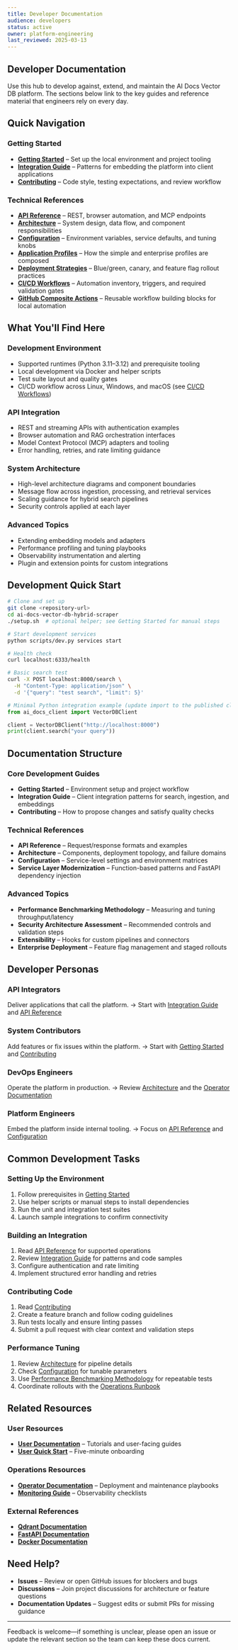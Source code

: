 ```yaml
---
title: Developer Documentation
audience: developers
status: active
owner: platform-engineering
last_reviewed: 2025-03-13
---
```


## Developer Documentation

Use this hub to develop against, extend, and maintain the AI Docs Vector DB platform. The
sections below link to the key guides and reference material that engineers rely on every day.

## Quick Navigation

### Getting Started

- **[Getting Started](./getting-started.md)** – Set up the local environment and project tooling
- **[Integration Guide](./integration-guide.md)** – Patterns for embedding the platform into client
  applications
- **[Contributing](./contributing.md)** – Code style, testing expectations, and review workflow

### Technical References

- **[API Reference](./api-reference.md)** – REST, browser automation, and MCP endpoints
- **[Architecture](./architecture.md)** – System design, data flow, and component responsibilities
- **[Configuration](./configuration.md)** – Environment variables, service defaults, and tuning knobs
- **[Application Profiles](./app-profiles.md)** – How the simple and enterprise profiles are composed
- **[Deployment Strategies](./deployment-strategies.md)** – Blue/green, canary, and feature flag rollout
  practices
- **[CI/CD Workflows](./ci-cd.md)** – Automation inventory, triggers, and required validation gates
- **[GitHub Composite Actions](./github-actions.md)** – Reusable workflow building blocks for local automation

## What You'll Find Here

### Development Environment

- Supported runtimes (Python 3.11–3.12) and prerequisite tooling
- Local development via Docker and helper scripts
- Test suite layout and quality gates
- CI/CD workflow across Linux, Windows, and macOS (see [CI/CD Workflows](./ci-cd.md))

### API Integration

- REST and streaming APIs with authentication examples
- Browser automation and RAG orchestration interfaces
- Model Context Protocol (MCP) adapters and tooling
- Error handling, retries, and rate limiting guidance

### System Architecture

- High-level architecture diagrams and component boundaries
- Message flow across ingestion, processing, and retrieval services
- Scaling guidance for hybrid search pipelines
- Security controls applied at each layer

### Advanced Topics

- Extending embedding models and adapters
- Performance profiling and tuning playbooks
- Observability instrumentation and alerting
- Plugin and extension points for custom integrations

## Development Quick Start

```bash
# Clone and set up
git clone <repository-url>
cd ai-docs-vector-db-hybrid-scraper
./setup.sh  # optional helper; see Getting Started for manual steps

# Start development services
python scripts/dev.py services start
```

```bash
# Health check
curl localhost:6333/health

# Basic search test
curl -X POST localhost:8000/search \
  -H "Content-Type: application/json" \
  -d '{"query": "test search", "limit": 5}'
```

```python
# Minimal Python integration example (update import to the published client package)
from ai_docs_client import VectorDBClient

client = VectorDBClient("http://localhost:8000")
print(client.search("your query"))
```

## Documentation Structure

### Core Development Guides

- **Getting Started** – Environment setup and project workflow
- **Integration Guide** – Client integration patterns for search, ingestion, and embeddings
- **Contributing** – How to propose changes and satisfy quality checks

### Technical References

- **API Reference** – Request/response formats and examples
- **Architecture** – Components, deployment topology, and failure domains
- **Configuration** – Service-level settings and environment matrices
- **Service Layer Modernization** – Function-based patterns and FastAPI dependency injection

### Advanced Topics

- **Performance Benchmarking Methodology** – Measuring and tuning throughput/latency
- **Security Architecture Assessment** – Recommended controls and validation steps
- **Extensibility** – Hooks for custom pipelines and connectors
- **Enterprise Deployment** – Feature flag management and staged rollouts

## Developer Personas

### API Integrators

Deliver applications that call the platform.
→ Start with [Integration Guide](./integration-guide.md) and [API Reference](./api-reference.md)

### System Contributors

Add features or fix issues within the platform.
→ Start with [Getting Started](./getting-started.md) and [Contributing](./contributing.md)

### DevOps Engineers

Operate the platform in production.
→ Review [Architecture](./architecture.md) and the [Operator Documentation](../operators/index.md)

### Platform Engineers

Embed the platform inside internal tooling.
→ Focus on [API Reference](./api-reference.md) and [Configuration](./configuration.md)

## Common Development Tasks

### Setting Up the Environment

1. Follow prerequisites in [Getting Started](./getting-started.md)
2. Use helper scripts or manual steps to install dependencies
3. Run the unit and integration test suites
4. Launch sample integrations to confirm connectivity

### Building an Integration

1. Read [API Reference](./api-reference.md) for supported operations
2. Review [Integration Guide](./integration-guide.md) for patterns and code samples
3. Configure authentication and rate limiting
4. Implement structured error handling and retries

### Contributing Code

1. Read [Contributing](./contributing.md)
2. Create a feature branch and follow coding guidelines
3. Run tests locally and ensure linting passes
4. Submit a pull request with clear context and validation steps

### Performance Tuning

1. Review [Architecture](./architecture.md) for pipeline details
2. Check [Configuration](./configuration.md) for tunable parameters
3. Use [Performance Benchmarking Methodology](./performance-benchmarking-methodology.md) for repeatable tests
4. Coordinate rollouts with the [Operations Runbook](../operators/operations.md)

## Related Resources

### User Resources

- **[User Documentation](../users/index.md)** – Tutorials and user-facing guides
- **[User Quick Start](../users/quick-start.md)** – Five-minute onboarding

### Operations Resources

- **[Operator Documentation](../operators/index.md)** – Deployment and maintenance playbooks
- **[Monitoring Guide](../operators/monitoring.md)** – Observability checklists

### External References

- **[Qdrant Documentation](https://qdrant.tech/documentation/)**
- **[FastAPI Documentation](https://fastapi.tiangolo.com/)**
- **[Docker Documentation](https://docs.docker.com/)**

## Need Help?

- **Issues** – Review or open GitHub issues for blockers and bugs
- **Discussions** – Join project discussions for architecture or feature questions
- **Documentation Updates** – Suggest edits or submit PRs for missing guidance

---

Feedback is welcome—if something is unclear, please open an issue or update the relevant
section so the team can keep these docs current.
